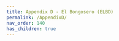 ```yaml
---
title: Appendix D - El Bongosero (ELBD)
permalink: /AppendixD/
nav_order: 140
has_children: true
---
```


